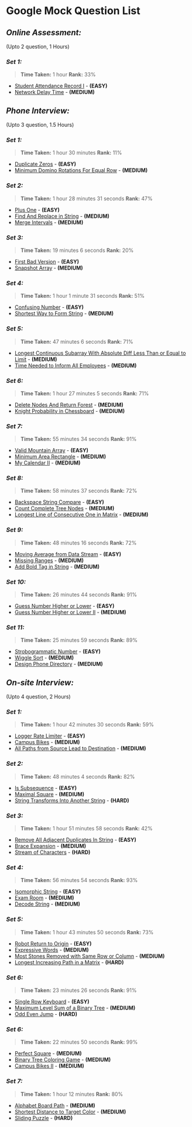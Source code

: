 # **Google Mock Question List**


## _**Online Assessment:**_ 
(Upto 2 question, 1 Hours)

### _**Set 1:**_
>**Time Taken:** 1 hour
>**Rank:** 33%
* [Student Attendance Record I](../string/StudentAttendanceRecordI.java) - **(EASY)**
* [Network Delay Time](../graph/NetworkDelayTime.java) - **(MEDIUM)**


## _**Phone Interview:**_ 
(Upto 3 question, 1.5 Hours)

### _**Set 1:**_
>**Time Taken:** 1 hour 30 minutes
>**Rank:** 11%
* [Duplicate Zeros](../array/DuplicateZeros.java) - **(EASY)**
* [Minimum Domino Rotations For Equal Row](../array/MinimumDominoRotationsForEqualRow.java) - **(MEDIUM)**

### _**Set 2:**_
>**Time Taken:** 1 hour 28 minutes 31 seconds
>**Rank:** 47%
* [Plus One](../../../googledeck/arraynstring/PlusOne.java) - **(EASY)**
* [Find And Replace in String](../../../googledeck/arraynstring/FindAndReplaceInString.java) - **(MEDIUM)**
* [Merge Intervals](../../../googledeck/sortnsearch/MergeIntervals.java) - **(MEDIUM)**

### _**Set 3:**_
>**Time Taken:** 19 minutes 6 seconds
>**Rank:** 20%
* [First Bad Version](../sortnsearch/FirstBadVersion.java) - **(EASY)**
* [Snapshot Array](../array/SnapshotArray.java) - **(MEDIUM)**

### _**Set 4:**_
>**Time Taken:** 1 hour 1 minute 31 seconds
>**Rank:** 51%
* [Confusing Number](../others/ConfusingNumber.java) - **(EASY)**
* [Shortest Way to Form String](../../../googledeck/ztopfifty/ShortestWayToFormString.java) - **(MEDIUM)**

### _**Set 5:**_
>**Time Taken:** 47 minutes 6 seconds
>**Rank:** 71%
* [Longest Continuous Subarray With Absolute Diff Less Than or Equal to Limit](../stacknqueue/LongestContSubarrayAbsDiffIsLimit.java) - **(MEDIUM)**
* [Time Needed to Inform All Employees](../tree/TimeNeededToInformEmployees.java) - **(MEDIUM)**

### _**Set 6:**_
>**Time Taken:** 1 hour 27 minutes 5 seconds
>**Rank:** 71%
* [Delete Nodes And Return Forest](../../../googledeck/ztopfifty/DeleteNodesAndReturnForest.java) - **(MEDIUM)**
* [Knight Probability in Chessboard](../recursion/KnightProbabilityInChess.java) - **(MEDIUM)**

### _**Set 7:**_
>**Time Taken:** 55 minutes 34 seconds
>**Rank:** 91%
* [Valid Mountain Array](../array/ValidMountainArray.java) - **(EASY)**
* [Minimum Area Rectangle](../../../googledeck/others/MinimumAreaRectangle.java) - **(MEDIUM)**
* [My Calendar II](../../../googledeck/others/MyCalendarII.java) - **(MEDIUM)**

### _**Set 8:**_
>**Time Taken:** 58 minutes 37 seconds
>**Rank:** 72%
* [Backspace String Compare](../../../googledeck/arraynstring/BackspaceStringCompare.java) - **(EASY)**
* [Count Complete Tree Nodes](../../../googledeck/treesngrapsh/CountCompleteTreeNodes.java) - **(MEDIUM)**
* [Longest Line of Consecutive One in Matrix](../array/LongestLineOfConsecutiveOne.java) - **(MEDIUM)**

### _**Set 9:**_
>**Time Taken:** 48 minutes 16 seconds
>**Rank:** 72%
* [Moving Average from Data Stream](../list/MovingAveragefromDataStream.java) - **(EASY)**
* [Missing Ranges](../../../googledeck/arraynstring/MissingRanges.java) - **(MEDIUM)**
* [Add Bold Tag in String](../array/LongestLineOfConsecutiveOne.java) - **(MEDIUM)**

### _**Set 10:**_
>**Time Taken:** 26 minutes 44 seconds
>**Rank:** 91%
* [Guess Number Higher or Lower](../tree/GuessNumberHigherorLower.java) - **(EASY)**
* [Guess Number Higher or Lower II](../../../googledeck/arraynstring/MissingRanges.java) - **(MEDIUM)**

### _**Set 11:**_
>**Time Taken:** 25 minutes 59 seconds
>**Rank:** 89%
* [Strobogrammatic Number](../../../googledeck/others/StrobogrammaticNumber.java) - **(EASY)**
* [Wiggle Sort](../../../googledeck/arraynstring/MissingRanges.java) - **(MEDIUM)**
* [Design Phone Directory](../sortnsearch/DesignPhoneDirectory.java) - **(MEDIUM)**


## _**On-site Interview:**_ 
(Upto 4 question, 2 Hours)

### _**Set 1:**_
>**Time Taken:** 1 hour 42 minutes 30 seconds 
>**Rank:** 59%
* [Logger Rate Limiter](../../../googledeck/design/LoggerRateLimiter.java) - **(EASY)**
* [Campus Bikes](../../../googledeck/ztopfifty/CampusBikes.java) - **(MEDIUM)**
* [All Paths from Source Lead to Destination](../graph/AllPathsFromSourceToDestination.java) - **(MEDIUM)**

### _**Set 2:**_
>**Time Taken:** 48 minutes 4 seconds 
>**Rank:** 82%
* [Is Subsequence](../string/IsSubsequence.java) - **(EASY)**
* [Maximal Square](../dp/MaximalSquare.java) - **(MEDIUM)**
* [String Transforms Into Another String](../../../googledeck/ztopfifty/StringTransformsIntoAnotherString.java) - **(HARD)**

### _**Set 3:**_
>**Time Taken:** 1 hour 51 minutes 58 seconds 
>**Rank:** 42%
* [Remove All Adjacent Duplicates In String](../stacknqueue/RemoveAllAdjacentDuplicates.java) - **(EASY)**
* [Brace Expansion](../recursion/BraceExpansion.java) - **(MEDIUM)**
* [Stream of Characters](../tree/StreamOfCharacters.java) - **(HARD)**

### _**Set 4:**_
>**Time Taken:** 56 minutes 54 seconds 
>**Rank:** 93%
* [Isomorphic String](../string/IsomorphicStrings.java) - **(EASY)**
* [Exam Room](../sortnsearch/ExamRoom.java) - **(MEDIUM)**
* [Decode String](../../../googledeck/treesngrapsh/DecodeString.java) - **(MEDIUM)**

### _**Set 5:**_
>**Time Taken:** 1 hour 43 minutes 50 seconds 
>**Rank:** 73%
* [Robot Return to Origin](../array/RobotReturnToOrigin.java) - **(EASY)**
* [Expressive Words](../../../googledeck/arraynstring/ExpressiveWords.java) - **(MEDIUM)**
* [Most Stones Removed with Same Row or Column](../../../googledeck/treesngrapsh/MostStonesRemovedWithSameRowOrColumn.java) - **(MEDIUM)**
* [Longest Increasing Path in a Matrix](../../../googledeck/treesngrapsh/LongestIncreasingPathInMatrix.java) - **(HARD)**

### _**Set 6:**_
>**Time Taken:** 23 minutes 26 seconds 
>**Rank:** 91%
* [Single Row Keyboard](../string/SingleRowKeyboard.java) - **(EASY)**
* [Maximum Level Sum of a Binary Tree](../tree/MaxLevelSumOfBinaryTree.java) - **(MEDIUM)**
* [Odd Even Jump](../../../googledeck/intro/OddEvenJump.java) - **(HARD)**

### _**Set 6:**_
>**Time Taken:** 22 minutes 50 seconds 
>**Rank:** 99%
* [Perfect Square](../dp/PerfectSquares.java) - **(MEDIUM)**
* [Binary Tree Coloring Game](../tree/BinaryTreeColoringGame.java) - **(MEDIUM)**
* [Campus Bikes II](../dp/CampusBikesII.java) - **(MEDIUM)**

### _**Set 7:**_
>**Time Taken:** 1 hour 12 minutes 
>**Rank:** 80%
* [Alphabet Board Path](../array/AlphabetBoardPath.java) - **(MEDIUM)**
* [Shortest Distance to Target Color](../array/ShortestDistanceToTargetColor.java) - **(MEDIUM)**
* [Sliding Puzzle](../array/SlidingPuzzle.java) - **(HARD)**
